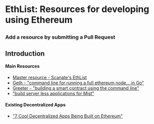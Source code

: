 # EthList: Resources for developing using Ethereum</p>
### Add a resource by submitting a Pull Request



## Introduction

#### Main Resources

- [Master resource - Scanate's EthList
](https://github.com/Scanate/EthList)
- [Geth - "command line for running a full ethereum node... in Go"
](https://github.com/ethereum/go-ethereum/wiki/geth)
- [Greeter - "building a smart contract using the command line"
](https://ethereum.org/greeter)
- ["build server less applications for Mist"
](https://blog.ethereum.org/2016/07/12/build-server-less-applications-mist/)

#### Existing Decentralized Apps
- ["7 Cool Decentralized Apps Being Built on Ethereum"
](https://www.coindesk.com/7-cool-decentralized-apps-built-ethereum/)
